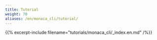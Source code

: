 ```yaml
---
title: Tutorial
weight: 70
aliases: /en/monaca_cli/tutorial/
---
```


{{% excerpt-include filename="tutorials/monaca_cli/_index.en.md" /%}}
